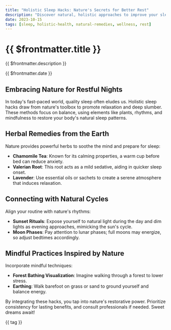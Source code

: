 ```yaml
---
title: "Holistic Sleep Hacks: Nature's Secrets for Better Rest"
description: "Discover natural, holistic approaches to improve your sleep quality using nature's wisdom, from herbal remedies to mindful practices for rejuvenating rest."
date: 2023-10-15
tags: [sleep, holistic-health, natural-remedies, wellness, rest]
---
```


<div class="bg-gradient-to-r from-green-400 to-blue-600 text-white p-12 rounded-xl mb-8 -mt-8">
  <h1 class="text-5xl font-bold mb-4">{{ $frontmatter.title }}</h1>
  <p class="text-xl opacity-90">{{ $frontmatter.description }}</p>
  <div class="mt-4 text-sm opacity-75">{{ $frontmatter.date }}</div>
</div>

<div class="prose prose-lg max-w-none">

## Embracing Nature for Restful Nights

In today's fast-paced world, quality sleep often eludes us. Holistic sleep hacks draw from nature's toolbox to promote relaxation and deep slumber. These methods focus on balance, using elements like plants, rhythms, and mindfulness to restore your body's natural sleep patterns.

## Herbal Remedies from the Earth

Nature provides powerful herbs to soothe the mind and prepare for sleep:
- **Chamomile Tea**: Known for its calming properties, a warm cup before bed can reduce anxiety.
- **Valerian Root**: This root acts as a mild sedative, aiding in quicker sleep onset.
- **Lavender**: Use essential oils or sachets to create a serene atmosphere that induces relaxation.

## Connecting with Natural Cycles

Align your routine with nature's rhythms:
- **Sunset Rituals**: Expose yourself to natural light during the day and dim lights as evening approaches, mimicking the sun's cycle.
- **Moon Phases**: Pay attention to lunar phases; full moons may energize, so adjust bedtimes accordingly.

## Mindful Practices Inspired by Nature

Incorporate mindful techniques:
- **Forest Bathing Visualization**: Imagine walking through a forest to lower stress.
- **Earthing**: Walk barefoot on grass or sand to ground yourself and balance energy.

By integrating these hacks, you tap into nature's restorative power. Prioritize consistency for lasting benefits, and consult professionals if needed. Sweet dreams await!

</div>

<div class="mt-12 flex flex-wrap gap-2">
  <span v-for="tag in $frontmatter.tags" :key="tag" 
        class="px-4 py-2 bg-primary/10 text-primary rounded-full">
    {{ tag }}
  </span>
</div>
